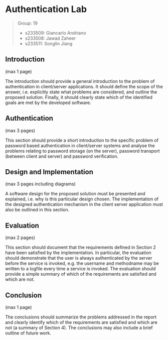 # Authentication Lab
> Group: 19
> - s233509: Giancarlo Andriano
> - s233508: Jawad Zaheer
> - s233511: Songlin Jiang

## Introduction
(max 1 page)

The introduction should provide a general introduction to the problem of authentication in client/server applications. It should define the scope of the answer, i.e. explicitly state what problems are considered, and outline the proposed solution. Finally, it should clearly state which of the identified goals are met by the developed software.

## Authentication
(max 3 pages)

This section should provide a short introduction to the specific problem of password based authentication in client/server systems and analyse the problems relating to password storage (on the server), password transport (between client and server) and password verification.

## Design and Implementation
(max 3 pages including diagrams)

A software design for the proposed solution must be presented and explained, i.e. why is this particular design chosen. The implementation of the designed authentication mechanism in the client server application must also be outlined in this section.

## Evaluation
(max 2 pages)

This section should document that the requirements defined in Section 2 have been satisfied by the implementation. In particular, the evaluation should demonstrate that the user is always authenticated by the server before the service is invoked, e.g. the username and methodname may be written to a logfile every time a service is invoked.
The evaluation should provide a simple summary of which of the requirements are satisfied and which are not.

## Conclusion
(max 1 page)

The conclusions should summarize the problems addressed in the report and clearly identify which of the requirements are satisfied and which are not (a summary of Section 4). The conclusions may also include a brief outline of future work.